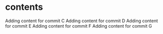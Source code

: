 # contents
Adding content for commit C
Adding content for commit D
Adding content for commit E
Adding content for commit F
Adding content for commit G
